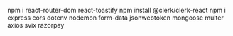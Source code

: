 npm i react-router-dom react-toastify
npm install @clerk/clerk-react
npm i express cors dotenv nodemon form-data jsonwebtoken mongoose multer axios svix razorpay
